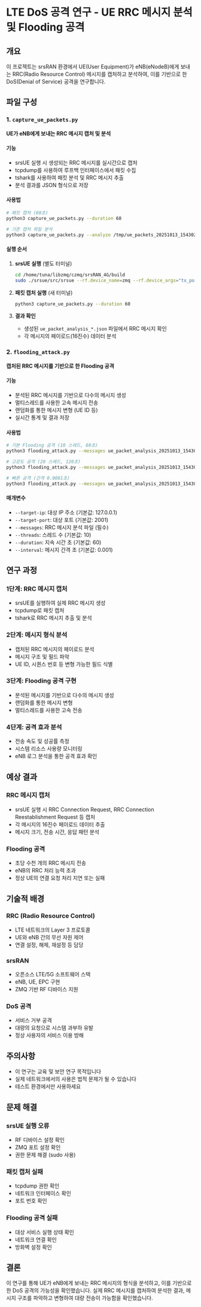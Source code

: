 # LTE DoS 공격 연구 - UE RRC 메시지 분석 및 Flooding 공격

## 개요
이 프로젝트는 srsRAN 환경에서 UE(User Equipment)가 eNB(eNodeB)에게 보내는 RRC(Radio Resource Control) 메시지를 캡처하고 분석하여, 이를 기반으로 한 DoS(Denial of Service) 공격을 연구합니다.

## 파일 구성

### 1. `capture_ue_packets.py`
**UE가 eNB에게 보내는 RRC 메시지 캡처 및 분석**

#### 기능
- srsUE 실행 시 생성되는 RRC 메시지를 실시간으로 캡처
- tcpdump를 사용하여 루프백 인터페이스에서 패킷 수집
- tshark를 사용하여 패킷 분석 및 RRC 메시지 추출
- 분석 결과를 JSON 형식으로 저장

#### 사용법
```bash
# 패킷 캡처 (60초)
python3 capture_ue_packets.py --duration 60

# 기존 캡처 파일 분석
python3 capture_ue_packets.py --analyze /tmp/ue_packets_20251013_154302.pcap
```

#### 실행 순서
1. **srsUE 실행** (별도 터미널)
   ```bash
   cd /home/tuna/libzmq/czmq/srsRAN_4G/build
   sudo ./srsue/src/srsue --rf.device_name=zmq --rf.device_args="tx_port=tcp://*:2000,rx_port=tcp://localhost:2001,id=ue,base_srate=23.04e6"
   ```

2. **패킷 캡처 실행** (새 터미널)
   ```bash
   python3 capture_ue_packets.py --duration 60
   ```

3. **결과 확인**
   - 생성된 `ue_packet_analysis_*.json` 파일에서 RRC 메시지 확인
   - 각 메시지의 페이로드(16진수) 데이터 분석

### 2. `flooding_attack.py`
**캡처된 RRC 메시지를 기반으로 한 Flooding 공격**

#### 기능
- 분석된 RRC 메시지를 기반으로 다수의 메시지 생성
- 멀티스레드를 사용한 고속 메시지 전송
- 랜덤화를 통한 메시지 변형 (UE ID 등)
- 실시간 통계 및 결과 저장

#### 사용법
```bash
# 기본 Flooding 공격 (10 스레드, 60초)
python3 flooding_attack.py --messages ue_packet_analysis_20251013_154302.json

# 고강도 공격 (20 스레드, 120초)
python3 flooding_attack.py --messages ue_packet_analysis_20251013_154302.json --threads 20 --duration 120

# 빠른 공격 (간격 0.0001초)
python3 flooding_attack.py --messages ue_packet_analysis_20251013_154302.json --interval 0.0001
```

#### 매개변수
- `--target-ip`: 대상 IP 주소 (기본값: 127.0.0.1)
- `--target-port`: 대상 포트 (기본값: 2001)
- `--messages`: RRC 메시지 분석 파일 (필수)
- `--threads`: 스레드 수 (기본값: 10)
- `--duration`: 지속 시간 초 (기본값: 60)
- `--interval`: 메시지 간격 초 (기본값: 0.001)

## 연구 과정

### 1단계: RRC 메시지 캡처
- srsUE를 실행하여 실제 RRC 메시지 생성
- tcpdump로 패킷 캡처
- tshark로 RRC 메시지 추출 및 분석

### 2단계: 메시지 형식 분석
- 캡처된 RRC 메시지의 페이로드 분석
- 메시지 구조 및 필드 파악
- UE ID, 시퀀스 번호 등 변형 가능한 필드 식별

### 3단계: Flooding 공격 구현
- 분석된 메시지를 기반으로 다수의 메시지 생성
- 랜덤화를 통한 메시지 변형
- 멀티스레드를 사용한 고속 전송

### 4단계: 공격 효과 분석
- 전송 속도 및 성공률 측정
- 시스템 리소스 사용량 모니터링
- eNB 로그 분석을 통한 공격 효과 확인

## 예상 결과

### RRC 메시지 캡처
- srsUE 실행 시 RRC Connection Request, RRC Connection Reestablishment Request 등 캡처
- 각 메시지의 16진수 페이로드 데이터 추출
- 메시지 크기, 전송 시간, 응답 패턴 분석

### Flooding 공격
- 초당 수천 개의 RRC 메시지 전송
- eNB의 RRC 처리 능력 초과
- 정상 UE의 연결 요청 처리 지연 또는 실패

## 기술적 배경

### RRC (Radio Resource Control)
- LTE 네트워크의 Layer 3 프로토콜
- UE와 eNB 간의 무선 자원 제어
- 연결 설정, 해제, 재설정 등 담당

### srsRAN
- 오픈소스 LTE/5G 소프트웨어 스택
- eNB, UE, EPC 구현
- ZMQ 기반 RF 디바이스 지원

### DoS 공격
- 서비스 거부 공격
- 대량의 요청으로 시스템 과부하 유발
- 정상 사용자의 서비스 이용 방해

## 주의사항
- 이 연구는 교육 및 보안 연구 목적입니다
- 실제 네트워크에서의 사용은 법적 문제가 될 수 있습니다
- 테스트 환경에서만 사용하세요

## 문제 해결

### srsUE 실행 오류
- RF 디바이스 설정 확인
- ZMQ 포트 설정 확인
- 권한 문제 해결 (sudo 사용)

### 패킷 캡처 실패
- tcpdump 권한 확인
- 네트워크 인터페이스 확인
- 포트 번호 확인

### Flooding 공격 실패
- 대상 서비스 실행 상태 확인
- 네트워크 연결 확인
- 방화벽 설정 확인

## 결론
이 연구를 통해 UE가 eNB에게 보내는 RRC 메시지의 형식을 분석하고, 이를 기반으로 한 DoS 공격의 가능성을 확인했습니다. 실제 RRC 메시지를 캡처하여 분석한 결과, 메시지 구조를 파악하고 변형하여 대량 전송이 가능함을 확인했습니다.
